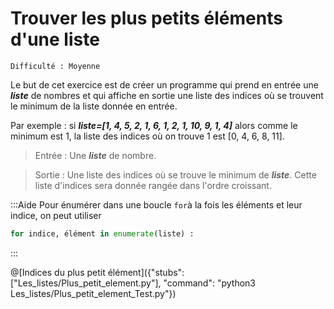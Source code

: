 # Trouver les plus petits éléments d'une liste
`Difficulté : Moyenne`

Le but de cet exercice est de créer un programme qui prend en entrée une ***liste*** de nombres et qui affiche en sortie une liste des indices où se trouvent le minimum de la liste donnée en entrée.

Par exemple : si ***liste=[1, 4, 5, 2, 1, 6, 1, 2, 1, 10, 9, 1, 4]*** alors comme le minimum est 1, la liste des indices où on trouve 1 est [0, 4, 6, 8, 11].

> Entrée : Une ***liste*** de nombre.

> Sortie : Une liste des indices où se trouve le minimum de ***liste***. Cette liste d'indices sera donnée rangée dans l'ordre croissant.

:::Aide
Pour énumérer dans une boucle `for`à la fois les éléments et leur indice, on peut utiliser 
```Python
for indice, élément in enumerate(liste) :
```
:::

@[Indices du plus petit élément]({"stubs": ["Les_listes/Plus_petit_element.py"], "command": "python3 Les_listes/Plus_petit_element_Test.py"})
